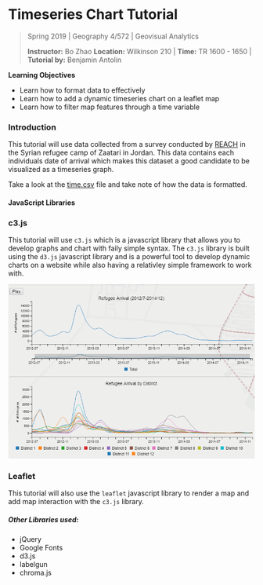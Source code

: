 # Timeseries Chart Tutorial

> Spring 2019 | Geography 4/572 | Geovisual Analytics
>
> **Instructor:** Bo Zhao  **Location:** Wilkinson 210 | **Time:** TR 1600 - 1650 | **Tutorial by:** Benjamin Antolin

**Learning Objectives**

- Learn how to format data to effectively
- Learn how to add a dynamic timeseries chart on a leaflet map
- Learn how to filter map features through a time variable

### Introduction
This tutorial will use data collected from a survey conducted by [REACH](http://www.reachresourcecentre.info/advanced-search?name_list%5B%5D=JO&field_document_type_tid%5B%5D=6) in the Syrian refugee camp of Zaatari in Jordan. This data contains each individuals date of arrival which makes this dataset a good candidate to be visualized as a timeseries graph.

Take a look at the [time.csv](assets/time.csv) file and take note of how the data is formatted.



#### JavaScript Libraries
### c3.js
This tutorial will use `c3.js` which is a javascript library that allows you to develop graphs and chart with faily simple syntax. The `c3.js` library is built using the `d3.js` javascript library and is a powerful tool to develop dynamic charts on a website while also having a relativley simple framework to work with.


![](img/chart.png)
### Leaflet

This tutorial will also use the `leaflet` javascript library to render a map and add map interaction with the `c3.js` library.


##### Other Libraries used:
- jQuery
- Google Fonts
- d3.js
- labelgun
- chroma.js
